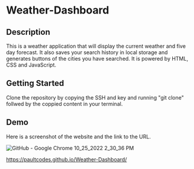 # Weather-Dashboard



## Description

This is a weather application that will display the current weather and five day forecast. It also saves your search history in local storage and generates buttons of the cities you have searched. It is powered by HTML, CSS and JavaScript. 

## Getting Started 

Clone the repository by copying the SSH and key and running "git clone" follwed by the coppied content in your terminal.


## Demo 

Here is a screenshot of the website and the link to the URL.

![GitHub - Google Chrome 10_25_2022 2_30_36 PM](https://user-images.githubusercontent.com/111453328/197866008-380b2ad1-1323-466b-888e-3a6cf2b72943.png)

https://paultcodes.github.io/Weather-Dashboard/
